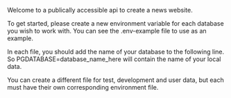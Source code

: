 

Welcome to a publically accessible api to create a news website.

To get started, please create a new environment variable for each database you wish to work with. You can see the .env-example file to use as an example.

In each file, you should add the name of your database to the following line. So  PGDATABASE=database_name_here will contain the name of your local data.

You can create a different file for test, development and user data, but each must have their own corresponding environment file.